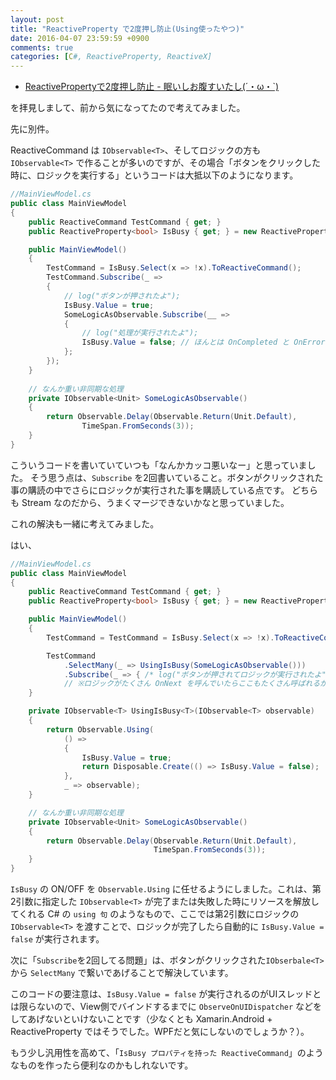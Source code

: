```yaml
---
layout: post
title: "ReactiveProperty で2度押し防止(Using使ったやつ)"
date: 2016-04-07 23:59:59 +0900
comments: true
categories: [C#, ReactiveProperty, ReactiveX]
---
```


* [ReactivePropertyで2度押し防止 - 眠いしお腹すいたし(´・ω・`)](http://tamafuyou.hatenablog.com/entry/2016/04/06/213633)

を拝見しまして、前から気になってたので考えてみました。
<!--more-->
先に別件。

ReactiveCommand は ``IObservable<T>``、そしてロジックの方も ``IObservable<T>`` で作ることが多いのですが、その場合「ボタンをクリックした時に、ロジックを実行する」というコードは大抵以下のようになります。

```csharp
//MainViewModel.cs 
public class MainViewModel
{
    public ReactiveCommand TestCommand { get; }
    public ReactiveProperty<bool> IsBusy { get; } = new ReactiveProperty<bool>(false);

    public MainViewModel()
    {
        TestCommand = IsBusy.Select(x => !x).ToReactiveCommand();
        TestCommand.Subscribe(_ =>
        {
            // log("ボタンが押されたよ");
            IsBusy.Value = true;
            SomeLogicAsObservable.Subscribe(__ =>
            {
                // log("処理が実行されたよ");
                IsBusy.Value = false; // ほんとは OnCompleted と OnError でやるべき
            };
        });
    }
    
    // なんか重い非同期な処理
    private IObservable<Unit> SomeLogicAsObservable()
    {
        return Observable.Delay(Observable.Return(Unit.Default), 
                TimeSpan.FromSeconds(3));
    }    
}
```

こういうコードを書いていていつも「なんかカッコ悪いなー」と思っていました。
そう思う点は、``Subscribe`` を2回書いていること。ボタンがクリックされた事の購読の中でさらにロジックが実行された事を購読している点です。
どちらも Stream なのだから、うまくマージできないかなと思っていました。

これの解決も一緒に考えてみました。

はい、


```csharp
//MainViewModel.cs
public class MainViewModel
{
    public ReactiveCommand TestCommand { get; }
    public ReactiveProperty<bool> IsBusy { get; } = new ReactiveProperty<bool>(false);

    public MainViewModel()
    {
        TestCommand = TestCommand = IsBusy.Select(x => !x).ToReactiveCommand();

        TestCommand
            .SelectMany(_ => UsingIsBusy(SomeLogicAsObservable()))
            .Subscribe(_ => { /* log("ボタンが押されてロジックが実行されたよ") ※ */ });
            // ※ロジックがたくさん OnNext を呼んでいたらここもたくさん呼ばれるから注意
    }

    private IObservable<T> UsingIsBusy<T>(IObservable<T> observable)
    {
        return Observable.Using(
            () =>
            {
                IsBusy.Value = true;
                return Disposable.Create(() => IsBusy.Value = false);
            },
            _ => observable);
    }

    // なんか重い非同期な処理
    private IObservable<Unit> SomeLogicAsObservable()
    {
        return Observable.Delay(Observable.Return(Unit.Default),
                                TimeSpan.FromSeconds(3));
    }
}
```

``IsBusy`` の ON/OFF を ``Observable.Using`` に任せるようにしました。これは、第2引数に指定した ``IObservable<T>`` が完了または失敗した時にリソースを解放してくれる C# の ``using 句`` のようなもので、ここでは第2引数にロジックの ``IObservable<T>`` を渡すことで、ロジックが完了したら自動的に ``IsBusy.Value = false`` が実行されます。

次に「``Subscribe``を2回してる問題」は、ボタンがクリックされた``IObserbale<T>`` から ``SelectMany`` で繋いであげることで解決しています。

このコードの要注意は、``IsBusy.Value = false`` が実行されるのがUIスレッドとは限らないので、View側でバインドするまでに ``ObserveOnUIDispatcher`` などをしてあげないといけないことです（少なくとも Xamarin.Android + ReactiveProperty ではそうでした。WPFだと気にしないのでしょうか？）。


もう少し汎用性を高めて、「``IsBusy プロパティを持った ReactiveCommand``」のようなものを作ったら便利なのかもしれないです。
